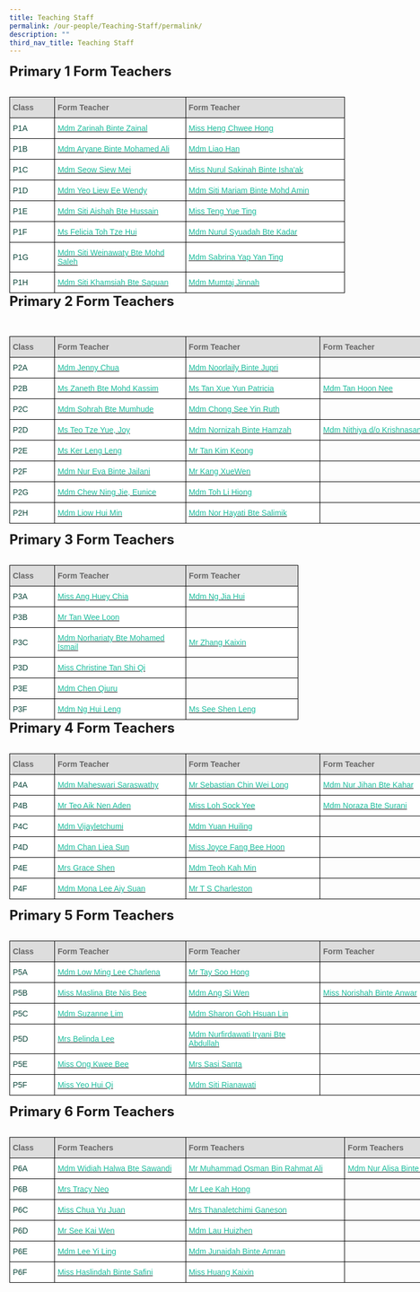 ```yaml
---
title: Teaching Staff
permalink: /our-people/Teaching-Staff/permalink/
description: ""
third_nav_title: Teaching Staff
---
```

<style type="text/css">
.tg  {border-collapse:collapse;border-spacing:0;margin:0px auto;}
.tg td{border-color:black;border-style:solid;border-width:1px;font-family:Arial, sans-serif;font-size:14px;
  overflow:hidden;padding:10px 5px;word-break:normal;}
.tg th{border-color:black;border-style:solid;border-width:1px;font-family:Arial, sans-serif;font-size:14px;
  font-weight:normal;overflow:hidden;padding:10px 5px;word-break:normal;}
.tg .tg-yhj3{background-color:#FFF;color:#0C463A;text-align:left;vertical-align:middle}
.tg .tg-feqv{background-color:#DDD;color:#666;font-weight:bold;text-align:left;vertical-align:middle}
.tg .tg-o5fr{background-color:#FFF;color:#FD6500;text-align:left;vertical-align:middle}
</style>
<table align="left" class="tg" style="undefined; table-layout: fixed; width: 598px">
<colgroup>
<col style="width: 80px">
<col style="width: 234px">
<col style="width: 284px">
</colgroup>
<tbody>
 <tr>
		<td class="tg-feqv"><span style="color:#666;background-color:#DDD"><b>Class</b></span></td>
		<td class="tg-feqv"><span style="color:#666;background-color:#DDD"><b>Form Teacher</b></span></td>
		<td class="tg-feqv"><span style="color:#666;background-color:#DDD"><b>Form Teacher</b></span></td>
  </tr>
  
<span style="font-size:24px"><b>Primary 1 Form Teachers</b></span><br><br>
	<tr>
    <td class="tg-yhj3">P1A<br></td>
    <td class="tg-yhj3"><a href="mailto:zarinah_zainal@moe.edu.sg"><span style="text-decoration:none;color:#1ABC9C">Mdm Zarinah Binte Zainal</span></a><br></td>
		<td class="tg-yhj3"><a href="mailto:heng_chwee_hong@moe.edu.sg"><span style="text-decoration:none;color:#1ABC9C">Miss Heng Chwee Hong</span></a><br></td>
  </tr>
	<tr>
    <td class="tg-yhj3">P1B<br></td>
    <td class="tg-yhj3"><a href="mailto:aryane_mohamed_ali@moe.edu.sg"><span style="text-decoration:none;color:#1ABC9C">Mdm Aryane Binte Mohamed Ali</span></a><br></td>
		<td class="tg-yhj3"><a href="mailto:liao_han@moe.edu.sg"><span style="text-decoration:none;color:#1ABC9C">Mdm Liao Han</span></a><br></td>
  </tr>
	<tr>
    <td class="tg-yhj3">P1C<br></td>
    <td class="tg-yhj3"><a href="mailto:seow_siew_mei@moe.edu.sg"><span style="text-decoration:none;color:#1ABC9C">Mdm Seow Siew Mei</span></a><br></td>
		<td class="tg-yhj3"><a href="mailto:nurul_sakinah_ishaak@moe.edu.sg"><span style="text-decoration:none;color:#1ABC9C">Miss Nurul Sakinah Binte Isha'ak</span></a><br></td>
  </tr>
	<tr>
    <td class="tg-yhj3">P1D<br></td>
    <td class="tg-yhj3"><a href="mailto:yeo_liew_ee_wendy@moe.edu.sg"><span style="text-decoration:none;color:#1ABC9C">Mdm Yeo Liew Ee Wendy</span></a><br></td>
		<td class="tg-yhj3"><a href="mailto:siti_mariam_mohd_amin@moe.edu.sg"><span style="text-decoration:none;color:#1ABC9C">Mdm Siti Mariam Binte Mohd Amin</span></a><br></td>
  </tr>
	<tr>
    <td class="tg-yhj3">P1E<br></td>
    <td class="tg-yhj3"><a href="mailto:siti_aishah_hussain@moe.edu.sg"><span style="text-decoration:none;color:#1ABC9C">Mdm Siti Aishah Bte Hussain</span></a><br></td>
		<td class="tg-yhj3"><a href="mailto:teng_yue_ting@moe.edu.sg"><span style="text-decoration:none;color:#1ABC9C">Miss Teng Yue Ting</span></a><br></td>
  </tr>
	<tr>
    <td class="tg-yhj3">P1F<br></td>
    <td class="tg-yhj3"><a href="mailto:toh_sze_hui@moe.edu.sg"><span style="text-decoration:none;color:#1ABC9C">Ms Felicia Toh Tze Hui</span></a><br></td>
		<td class="tg-yhj3"><a href="mailto:nurul_syuadah_kadar@moe.edu.sg"><span style="text-decoration:none;color:#1ABC9C">Mdm Nurul Syuadah Bte Kadar</span></a><br></td>
  </tr>
	<tr>
    <td class="tg-yhj3">P1G<br></td>
    <td class="tg-yhj3"><a href="mailto:siti_weinawaty_mohd_salleh@moe.edu.sg"><span style="text-decoration:none;color:#1ABC9C">Mdm Siti Weinawaty Bte Mohd Saleh</span></a><br></td>
		<td class="tg-yhj3"><a href="mailto:yap_yan_ting_sabrina@moe.edu.sg"><span style="text-decoration:none;color:#1ABC9C">Mdm Sabrina Yap Yan Ting</span></a><br></td>
  </tr>
	<tr>
    <td class="tg-yhj3">P1H<br></td>
    <td class="tg-yhj3"><a href="mailto:siti_khamsiah_sapuan@moe.edu.sg"><span style="text-decoration:none;color:#1ABC9C">Mdm Siti Khamsiah Bte Sapuan</span></a><br></td>
		<td class="tg-yhj3"><a href="mailto:mailto:mumtaj_jinnah@moe.edu.sg"><span style="text-decoration:none;color:#1ABC9C">Mdm Mumtaj Jinnah</span></a><br></td>
  </tr>
</tbody>
</table>
			
<table class="tg" style="undefined;table-layout: fixed; width: 834px">
<colgroup>
<col style="width: 80px">
<col style="width: 234px">
<col style="width: 240px">
<col style="width: 280px">
</colgroup>
<tbody>
  <tr>
		<td class="tg-feqv"><span style="color:#666;background-color:#DDD"><b>Class</b></span></td>
		<td class="tg-feqv"><span style="color:#666;background-color:#DDD"><b>Form Teacher</b></span></td>
		<td class="tg-feqv"><span style="color:#666;background-color:#DDD"><b>Form Teacher</b></span></td>
		<td class="tg-feqv"><span style="color:#666;background-color:#DDD"><b>Form Teacher</b></span></td>
  </tr>
  
<span style="font-size:24px"><b>Primary 2 Form Teachers</b></span><br><br>	
	<tr>
    <td class="tg-yhj3">P2A<br></td>
    <td class="tg-yhj3"><a href="mailto:chua_baofeng_jenny@moe.edu.sg"><span style="text-decoration:none;color:#1ABC9C">Mdm Jenny Chua</span></a><br></td>
		<td class="tg-yhj3"><a href="mailto:noorlaily_jupri@moe.edu.sg"><span style="text-decoration:none;color:#1ABC9C">Mdm Noorlaily Binte Jupri</span></a><br></td>
		<td><br></td>
  </tr>
	<tr>
    <td class="tg-yhj3">P2B<br></td>
    <td class="tg-yhj3"><a href="mailto:zaneth_mohd_kassim@moe.edu.sg"><span style="text-decoration:none;color:#1ABC9C">Ms Zaneth Bte Mohd Kassim</span></a><br></td>
		<td class="tg-yhj3"><a href="mailto:tan_xue_yun_patricia@moe.edu.sg"><span style="text-decoration:none;color:#1ABC9C">Ms Tan Xue Yun Patricia</span></a><br></td>
		<td class="tg-yhj3"><a href="mailto:tan_hoon_nee@moe.edu.sg"><span style="text-decoration:none;color:#1ABC9C">Mdm Tan Hoon Nee</span></a><br></td>
  </tr>
	<tr>
    <td class="tg-yhj3">P2C<br></td>
    <td class="tg-yhj3"><a href="mailto:sohrah_mumhude@moe.edu.sg"><span style="text-decoration:none;color:#1ABC9C">Mdm Sohrah Bte Mumhude</span></a><br></td>
		<td class="tg-yhj3"><a href="mailto:chong_see_yin@moe.edu.sg"><span style="text-decoration:none;color:#1ABC9C">Mdm Chong See Yin Ruth</span></a><br></td>
		<td><br></td>
  </tr>
	<tr>
    <td class="tg-yhj3">P2D<br></td>
    <td class="tg-yhj3"><a href="mailto:teo_tze_yue_joy@moe.edu.sg"><span style="text-decoration:none;color:#1ABC9C">Ms Teo Tze Yue, Joy</span></a><br></td>
		<td class="tg-yhj3"><a href="mailto:nornizah_hamzah@moe.edu.sg"><span style="text-decoration:none;color:#1ABC9C">Mdm Nornizah Binte Hamzah</span></a><br></td>
		<td class="tg-yhj3"><a href="mailto:nithiya_krishnasamy@moe.edu.sg"><span style="text-decoration:none;color:#1ABC9C">Mdm Nithiya d/o Krishnasamy</span></a><br></td>
  </tr>
	<tr>
    <td class="tg-yhj3">P2E<br></td>
    <td class="tg-yhj3"><a href="mailto:ker_leng_leng@moe.edu.sg"><span style="text-decoration:none;color:#1ABC9C">Ms Ker Leng Leng</span></a><br></td>
		<td class="tg-yhj3"><a href="mailto:tan_kim_keong@moe.edu.sg"><span style="text-decoration:none;color:#1ABC9C">Mr Tan Kim Keong</span></a><br></td>
		<td><br></td>
  </tr>
	<tr>
    <td class="tg-yhj3">P2F<br></td>
    <td class="tg-yhj3"><a href="mailto:nur_eva_jailani@moe.edu.sg"><span style="text-decoration:none;color:#1ABC9C">Mdm Nur Eva Binte Jailani</span></a><br></td>
		<td class="tg-yhj3"><a href="mailto:kang_xue_wen@moe.edu.sg"><span style="text-decoration:none;color:#1ABC9C">Mr Kang XueWen</span></a><br></td>
		<td><br></td>
  </tr>
	<tr>
    <td class="tg-yhj3">P2G<br></td>
    <td class="tg-yhj3"><a href="mailto:chew_ning_jie_eunice@moe.edu.sg"><span style="text-decoration:none;color:#1ABC9C">Mdm Chew Ning Jie, Eunice</span></a><br></td>
		<td class="tg-yhj3"><a href="mailto:toh_li_hiong@moe.edu.sg"><span style="text-decoration:none;color:#1ABC9C">Mdm Toh Li Hiong</span></a><br></td>
		<td><br></td>
  </tr>
	<tr>
    <td class="tg-yhj3">P2H<br></td>
    <td class="tg-yhj3"><a href="mailto:liow_hui_min@moe.edu.sg"><span style="text-decoration:none;color:#1ABC9C">Mdm Liow Hui Min</span></a><br></td>
		<td class="tg-yhj3"><a href="mailto:nor_hayati_salimik@moe.edu.sg"><span style="text-decoration:none;color:#1ABC9C">Mdm Nor Hayati Bte Salimik</span></a><br></td>
		<td><br></td>
</tr>
</tbody>
</table>
			
<table align="left" class="tg" style="undefined; table-layout: fixed; width: 598px">
<colgroup>
<col style="width: 80px">
<col style="width: 234px">
<col style="width: 200px">
</colgroup>
<tbody>
<tr>
		<td class="tg-feqv"><span style="color:#666;background-color:#DDD"><b>Class</b></span></td>
		<td class="tg-feqv"><span style="color:#666;background-color:#DDD"><b>Form Teacher</b></span></td>
		<td class="tg-feqv"><span style="color:#666;background-color:#DDD"><b>Form Teacher</b></span></td>
  </tr>
  
<span style="font-size:24px"><b>Primary 3 Form Teachers</b></span><br><br>
	<tr>
    <td class="tg-yhj3">P3A<br></td>
    <td class="tg-yhj3"><a href="mailto:ang_huey_chia@moe.edu.sg"><span style="text-decoration:none;color:#1ABC9C">Miss Ang Huey Chia</span></a><br></td>
		<td class="tg-yhj3"><a href="mailto:ng_jia_hui@moe.edu.sg"><span style="text-decoration:none;color:#1ABC9C">Mdm Ng Jia Hui</span></a><br></td>
  </tr>
	<tr>
    <td class="tg-yhj3">P3B<br></td>
    <td class="tg-yhj3"><a href="mailto:tan_wee_loon@moe.edu.sg"><span style="text-decoration:none;color:#1ABC9C">Mr Tan Wee Loon</span></a><br></td>
		<td><br></td>
  </tr>
	<tr>
    <td class="tg-yhj3">P3C<br></td>
    <td class="tg-yhj3"><a href="mailto:norhariaty_mohamed_ismail@moe.edu.sg"><span style="text-decoration:none;color:#1ABC9C">Mdm Norhariaty Bte Mohamed Ismail</span></a><br></td>
		<td class="tg-yhj3"><a href="mailto:zhang_kaixin@moe.edu.sg"><span style="text-decoration:none;color:#1ABC9C">Mr Zhang Kaixin</span></a><br></td>
  </tr>
	<tr>
    <td class="tg-yhj3">P3D<br></td>
    <td class="tg-yhj3"><a href="mailto:tan_shi_qi_christine@moe.edu.sg"><span style="text-decoration:none;color:#1ABC9C">Miss Christine Tan Shi Qi</span></a><br></td>
		<td><br></td>
  </tr>
	<tr>
    <td class="tg-yhj3">P3E<br></td>
    <td class="tg-yhj3"><a href="mailto:chen_qiuru@moe.edu.sg"><span style="text-decoration:none;color:#1ABC9C">Mdm Chen Qiuru</span></a><br></td>
		<td><br></td>
  </tr>
	<tr>
    <td class="tg-yhj3">P3F<br></td>
    <td class="tg-yhj3"><a href="mailto:ng_hui_leng@moe.edu.sg"><span style="text-decoration:none;color:#1ABC9C">Mdm Ng Hui Leng</span></a><br></td>
		<td class="tg-yhj3"><a href="mailto:see_shen_leng@moe.edu.sg"><span style="text-decoration:none;color:#1ABC9C">Ms See Shen Leng</span></a><br></td>
  </tr>
</tbody>
</table>
<br>
<table class="tg" style="undefined;table-layout: fixed; width: 794px">
<colgroup>
<col style="width: 80px">
<col style="width: 234px">
<col style="width: 240px">
<col style="width: 240px">
</colgroup>
<tbody>
  <tr>
		<td class="tg-feqv"><span style="color:#666;background-color:#DDD"><b>Class</b></span></td>
		<td class="tg-feqv"><span style="color:#666;background-color:#DDD"><b>Form Teacher</b></span></td>
		<td class="tg-feqv"><span style="color:#666;background-color:#DDD"><b>Form Teacher</b></span></td>
		<td class="tg-feqv"><span style="color:#666;background-color:#DDD"><b>Form Teacher</b></span></td>
  </tr>
  
<span style="font-size:24px"><b>Primary 4 Form Teachers</b></span><br><br>
	<tr>
    <td class="tg-yhj3">P4A<br></td>
    <td class="tg-yhj3"><a href="mailto:maheswari_saraswathy@moe.edu.sg"><span style="text-decoration:none;color:#1ABC9C">Mdm Maheswari Saraswathy</span></a><br></td>
		<td class="tg-yhj3"><a href="mailto:chin_wei_long_sebastian@moe.edu.sg"><span style="text-decoration:none;color:#1ABC9C">Mr Sebastian Chin Wei Long</span></a><br></td>
		<td class="tg-yhj3"><a href="mailto:nur_jihan_kahar@moe.edu.sg"><span style="text-decoration:none;color:#1ABC9C">Mdm Nur Jihan Bte Kahar</span></a><br></td>
  </tr>
	<tr>
    <td class="tg-yhj3">P4B<br></td>
    <td class="tg-yhj3"><a href="mailto:teo_aik_nen_aden@moe.edu.sg"><span style="text-decoration:none;color:#1ABC9C">Mr Teo Aik Nen Aden</span></a><br></td>
		<td class="tg-yhj3"><a href="mailto:loh_sock_yee@moe.edu.sg"><span style="text-decoration:none;color:#1ABC9C">Miss Loh Sock Yee</span></a><br></td>
		<td class="tg-yhj3"><a href="mailto:noraza_surani@moe.edu.sg"><span style="text-decoration:none;color:#1ABC9C">Mdm Noraza Bte Surani</span></a><br></td>
  </tr>
	<tr>
    <td class="tg-yhj3">P4C<br></td>
    <td class="tg-yhj3"><a href="mailto:vijayletchumi_periasamy@moe.edu.sg"><span style="text-decoration:none;color:#1ABC9C">Mdm Vijayletchumi</span></a><br></td>
		<td class="tg-yhj3"><a href="mailto:yuan_huiling@moe.edu.sg"><span style="text-decoration:none;color:#1ABC9C">Mdm Yuan Huiling</span></a><br></td>
		<td><br></td>
  </tr>
	<tr>
    <td class="tg-yhj3">P4D<br></td>
    <td class="tg-yhj3"><a href="mailto:chan_liea_sun@moe.edu.sg"><span style="text-decoration:none;color:#1ABC9C">Mdm Chan Liea Sun</span></a><br></td>
		<td class="tg-yhj3"><a href="mailto:fang_bee_hoon@moe.edu.sg"><span style="text-decoration:none;color:#1ABC9C">Miss Joyce Fang Bee Hoon</span></a><br></td>
		<td><br></td>
  </tr>
	<tr>
    <td class="tg-yhj3">P4E<br></td>
    <td class="tg-yhj3"><a href="mailto:teo_xue_hua_grace@moe.edu.sg"><span style="text-decoration:none;color:#1ABC9C">Mrs Grace Shen</span></a><br></td>
		<td class="tg-yhj3"><a href="mailto:teoh_kah_min@moe.edu.sg"><span style="text-decoration:none;color:#1ABC9C">Mdm Teoh Kah Min</span></a><br></td>
		<td><br></td>
  </tr>
	<tr>
    <td class="tg-yhj3">P4F<br></td>
    <td class="tg-yhj3"><a href="mailto:lee_aiy_suan_mona@moe.edu.sg"><span style="text-decoration:none;color:#1ABC9C">Mdm Mona Lee Aiy Suan</span></a><br></td>
		<td class="tg-yhj3"><a href="mailto:ts_charleston@moe.edu.sg"><span style="text-decoration:none;color:#1ABC9C">Mr T S Charleston</span></a><br></td>
		<td><br></td>
  </tr>
</tbody>
</table>
			
<table class="tg" style="undefined;table-layout: fixed; width: 794px">
<colgroup>
<col style="width: 80px">
<col style="width: 234px">
<col style="width: 240px">
<col style="width: 240px">
</colgroup>
<tbody>
  <tr>
		<td class="tg-feqv"><span style="color:#666;background-color:#DDD"><b>Class</b></span></td>
		<td class="tg-feqv"><span style="color:#666;background-color:#DDD"><b>Form Teacher</b></span></td>
		<td class="tg-feqv"><span style="color:#666;background-color:#DDD"><b>Form Teacher</b></span></td>
		<td class="tg-feqv"><span style="color:#666;background-color:#DDD"><b>Form Teacher</b></span></td>
  </tr>
  
<span style="font-size:24px"><b>Primary 5 Form Teachers</b></span><br><br>
	<tr>
    <td class="tg-yhj3">P5A<br></td>
    <td class="tg-yhj3"><a href="mailto:low_ming_lee_charlena@moe.edu.sg"><span style="text-decoration:none;color:#1ABC9C">Mdm Low Ming Lee Charlena</span></a><br></td>
		<td class="tg-yhj3"><a href="mailto:tay_soo_hong@moe.edu.sg"><span style="text-decoration:none;color:#1ABC9C">Mr Tay Soo Hong</span></a><br></td>
		<td><br></td>
  </tr>
	<tr>
    <td class="tg-yhj3">P5B<br></td>
    <td class="tg-yhj3"><a href="mailto:maslina_nis_bee@moe.edu.sg"><span style="text-decoration:none;color:#1ABC9C">Miss Maslina Bte Nis Bee</span></a><br></td>
		<td class="tg-yhj3"><a href="mailto:ang_si_wen@moe.edu.sg"><span style="text-decoration:none;color:#1ABC9C">Mdm Ang Si Wen</span></a><br></td>
		<td class="tg-yhj3"><a href="mailto:norishah_anwar@moe.edu.sg"><span style="text-decoration:none;color:#1ABC9C">Miss Norishah Binte Anwar</span></a><br></td>
  </tr>
	<tr>
    <td class="tg-yhj3">P5C<br></td>
    <td class="tg-yhj3"><a href="mailto:lim_suzanne@moe.edu.sg"><span style="text-decoration:none;color:#1ABC9C">Mdm Suzanne Lim</span></a><br></td>
		<td class="tg-yhj3"><a href="mailto:sharon_goh_hsuan_lin@moe.edu.sg"><span style="text-decoration:none;color:#1ABC9C">Mdm Sharon Goh Hsuan Lin</span></a><br></td>
		<td><br></td>
  </tr>
	<tr>
    <td class="tg-yhj3">P5D<br></td>
    <td class="tg-yhj3"><a href="mailto:cheong_kah_wai@moe.edu.sg"><span style="text-decoration:none;color:#1ABC9C">Mrs Belinda Lee</span></a><br></td>
		<td class="tg-yhj3"><a href="mailto:nurfirdawati_iryani_abdull@moe.edu.sg"><span style="text-decoration:none;color:#1ABC9C">Mdm Nurfirdawati Iryani Bte Abdullah</span></a><br></td>
		<td><br></td>
  </tr>
	<tr>
    <td class="tg-yhj3">P5E<br></td>
    <td class="tg-yhj3"><a href="mailto:ong_kwee_bee@moe.edu.sg"><span style="text-decoration:none;color:#1ABC9C">Miss Ong Kwee Bee</span></a><br></td>
		<td class="tg-yhj3"><a href="mailto:sasi_santa@moe.edu.sg"><span style="text-decoration:none;color:#1ABC9C">Mrs Sasi Santa</span></a><br></td>
		<td><br></td>
  </tr>
	<tr>
    <td class="tg-yhj3">P5F<br></td>
    <td class="tg-yhj3"><a href="mailto:yeo_hui_qi@moe.edu.sg"><span style="text-decoration:none;color:#1ABC9C">Miss Yeo Hui Qi</span></a><br></td>
		<td class="tg-yhj3"><a href="mailto:siti_rianawati_shukor@moe.edu.sg"><span style="text-decoration:none;color:#1ABC9C">Mdm Siti Rianawati</span></a><br></td>
		<td><br></td>
  </tr>
</tbody>
</table>
			
<table class="tg" style="undefined;table-layout: fixed; width: 878px">
<colgroup>
<col style="width: 80px">
<col style="width: 234px">
<col style="width: 284px">
<col style="width: 280px">
</colgroup>
<tbody>
  <tr>
		<td class="tg-feqv"><span style="color:#666;background-color:#DDD"><b>Class</b></span></td>
		<td class="tg-feqv"><span style="color:#666;background-color:#DDD"><b>Form Teachers</b></span></td>
		<td class="tg-feqv"><span style="color:#666;background-color:#DDD"><b>Form Teachers</b></span></td>
		<td class="tg-feqv"><span style="color:#666;background-color:#DDD"><b>Form Teachers</b></span></td>
  </tr>
  
<span style="font-size:24px"><b>Primary 6 Form Teachers</b></span><br><br>
	<tr>
    <td class="tg-yhj3">P6A<br></td>
    <td class="tg-yhj3"><a href="mailto:widiah_halwa_sawandi@moe.edu.sg"><span style="text-decoration:none;color:#1ABC9C">Mdm Widiah Halwa Bte Sawandi</span></a><br></td>
		<td class="tg-yhj3"><a href="mailto:muhammad_osman_rahmat_ali@moe.edu.sg"><span style="text-decoration:none;color:#1ABC9C">Mr Muhammad Osman Bin Rahmat Ali</span></a><br></td>
		<td class="tg-yhj3"><a href="mailto:nur_alisa_abdul_samad@moe.edu.sg"><span style="text-decoration:none;color:#1ABC9C">Mdm Nur Alisa Binte Abdul Samad</span></a><br></td>
  </tr>
	<tr>
    <td class="tg-yhj3">P6B<br></td>
    <td class="tg-yhj3"><a href="mailto:goh_seow_wen@moe.edu.sg"><span style="text-decoration:none;color:#1ABC9C">Mrs Tracy Neo</span></a><br></td>
		<td class="tg-yhj3"><a href="mailto:lee_kah_hong@schools.gov.sg"><span style="text-decoration:none;color:#1ABC9C">Mr Lee Kah Hong</span></a><br></td>
		<td><br></td>
  </tr>
	<tr>
    <td class="tg-yhj3">P6C<br></td>
    <td class="tg-yhj3"><a href="mailto:chua_yu_juan@moe.edu.sg"><span style="text-decoration:none;color:#1ABC9C">Miss Chua Yu Juan</span></a><br></td>
		<td class="tg-yhj3"><a href="mailto:thanaletchimi_ganeson@moe.edu.sg"><span style="text-decoration:none;color:#1ABC9C">Mrs Thanaletchimi Ganeson</span></a><br></td>
		<td><br></td>
  </tr>
	<tr>
    <td class="tg-yhj3">P6D<br></td>
    <td class="tg-yhj3"><a href="mailto:see_kai_wen@moe.edu.sg"><span style="text-decoration:none;color:#1ABC9C">Mr See Kai Wen</span></a><br></td>
		<td class="tg-yhj3"><a href="mailto:lau_huizhen@moe.edu.sg"><span style="text-decoration:none;color:#1ABC9C">Mdm Lau Huizhen</span></a><br></td>
		<td><br></td>
  </tr>
	<tr>
    <td class="tg-yhj3">P6E<br></td>
    <td class="tg-yhj3"><a href="mailto:lee_yi_ling@moe.edu.sg"><span style="text-decoration:none;color:#1ABC9C">Mdm Lee Yi Ling</span></a><br></td>
		<td class="tg-yhj3"><a href="mailto:junaidah_aan@moe.edu.sg"><span style="text-decoration:none;color:#1ABC9C">Mdm Junaidah Binte Amran</span></a><br></td>
		<td><br></td>
  </tr>
	<tr>
    <td class="tg-yhj3">P6F<br></td>
    <td class="tg-yhj3"><a href="mailto:haslindah_safini@moe.edu.sg"><span style="text-decoration:none;color:#1ABC9C">Miss Haslindah Binte Safini</span></a><br></td>
		<td class="tg-yhj3"><a href="mailto:huang_kaixin@moe.edu.sg"><span style="text-decoration:none;color:#1ABC9C">Miss Huang Kaixin</span></a><br></td>
		<td><br></td>
  </tr>
</tbody>
</table>
